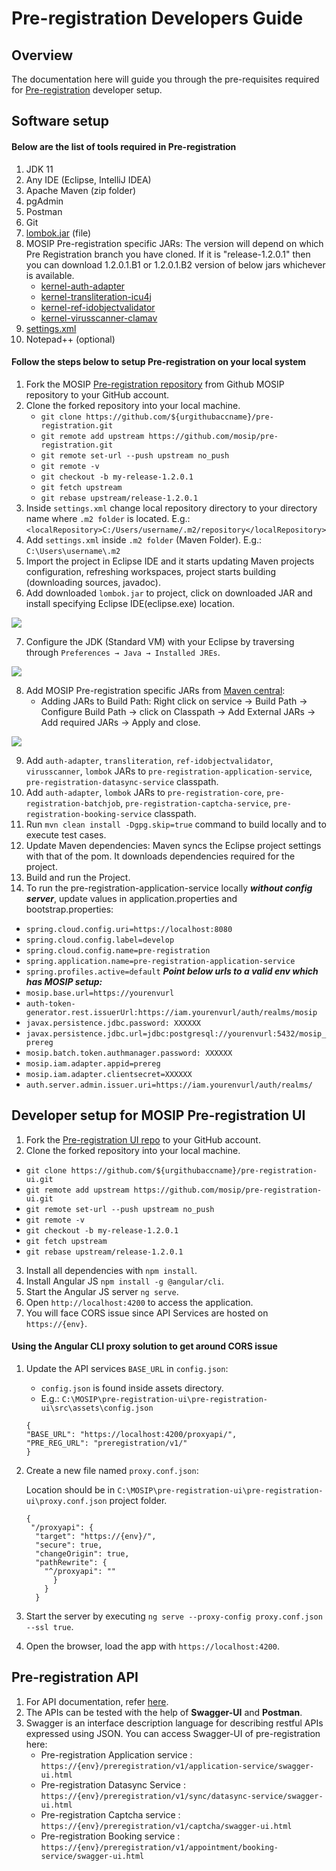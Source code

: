 # Pre-registration Developers Guide

## Overview

The documentation here will guide you through the pre-requisites required for [Pre-registration](https://docs.mosip.io/1.2.0/modules/pre-registration) developer setup.

## Software setup

#### Below are the list of tools required in Pre-registration

1. JDK 11
2. Any IDE (Eclipse, IntelliJ IDEA)
3. Apache Maven (zip folder)
4. pgAdmin
5. Postman
6. Git
7. [lombok.jar](https://projectlombok.org/download) (file)
8. MOSIP Pre-registration specific JARs:
   The version will depend on which Pre Registration branch you have cloned. 
   If it is "release-1.2.0.1" then you can download 1.2.0.1.B1 or 1.2.0.1.B2 version of below jars whichever is available.
   * [kernel-auth-adapter](https://repo1.maven.org/maven2/io/mosip/kernel/kernel-auth-adapter/)
   * [kernel-transliteration-icu4j](https://repo1.maven.org/maven2/io/mosip/kernel/kernel-transliteration-icu4j/)
   * [kernel-ref-idobjectvalidator](https://repo1.maven.org/maven2/io/mosip/kernel/kernel-ref-idobjectvalidator/)
   * [kernel-virusscanner-clamav](https://repo1.maven.org/maven2/io/mosip/kernel/kernel-virusscanner-clamav/)
9. [settings.xml](\_files/pre-registration-config-files/settings.xml)
10. Notepad++ (optional)

#### Follow the steps below to setup Pre-registration on your local system

1. Fork the MOSIP [Pre-registration repository](https://github.com/mosip/pre-registration) from Github MOSIP repository to your GitHub account.
2. Clone the forked repository into your local machine.
   * `git clone https://github.com/${urgithubaccname}/pre-registration.git`
   * `git remote add upstream https://github.com/mosip/pre-registration.git`
   * `git remote set-url --push upstream no_push`
   * `git remote -v`
   * `git checkout -b my-release-1.2.0.1`
   * `git fetch upstream`
   * `git rebase upstream/release-1.2.0.1`
3. Inside `settings.xml` change local repository directory to your directory name where `.m2 folder` is located. E.g.: `<localRepository>C:/Users/username/.m2/repository</localRepository>`
4. Add `settings.xml` inside `.m2 folder` (Maven Folder). E.g.: `C:\Users\username\.m2`
5. Import the project in Eclipse IDE and it starts updating Maven projects configuration, refreshing workspaces, project starts building (downloading sources, javadoc).
6. Add downloaded `lombok.jar` to project, click on downloaded JAR and install specifying Eclipse IDE(eclipse.exe) location.

![](\_images/lombok-configuration.png)

7. Configure the JDK (Standard VM) with your Eclipse by traversing through `Preferences → Java → Installed JREs`.

![](\_images/installed-jre.png)

8. Add MOSIP Pre-registration specific JARs from [Maven central](https://repo1.maven.org/maven2/io/mosip/):
   * Adding JARs to Build Path: Right click on service -> Build Path -> Configure Build Path -> click on Classpath -> Add External JARs -> Add required JARs -> Apply and close.

![](\_images/add-external-library.png)

9. Add `auth-adapter`, `transliteration`, `ref-idobjectvalidator`, `virusscanner`, `lombok` JARs to `pre-registration-application-service`, `pre-registration-datasync-service` classpath.
10. Add `auth-adapter`, `lombok` JARs to `pre-registration-core`, `pre-registration-batchjob`, `pre-registration-captcha-service`, `pre-registration-booking-service` classpath.
11. Run `mvn clean install -Dgpg.skip=true` command to build locally and to execute test cases.
12. Update Maven dependencies: Maven syncs the Eclipse project settings with that of the pom. It downloads dependencies required for the project.
13. Build and run the Project.
14. To run the pre-registration-application-service locally ***without config server***, update values in application.properties and bootstrap.properties:

   * `spring.cloud.config.uri=https://localhost:8080`
   * `spring.cloud.config.label=develop`
   * `spring.cloud.config.name=pre-registration`
   * `spring.application.name=pre-registration-application-service`
   * `spring.profiles.active=default`
   ***Point below urls to a valid env which has MOSIP setup:***  
   * `mosip.base.url=https://yourenvurl`
   * `auth-token-generator.rest.issuerUrl:https://iam.yourenvurl/auth/realms/mosip`
   * `javax.persistence.jdbc.password: XXXXXX`
   * `javax.persistence.jdbc.url=jdbc:postgresql://yourenvurl:5432/mosip_prereg`
   * `mosip.batch.token.authmanager.password: XXXXXX`
   * `mosip.iam.adapter.appid=prereg`
   * `mosip.iam.adapter.clientsecret=XXXXXX`
   * `auth.server.admin.issuer.uri=https://iam.yourenvurl/auth/realms/`
  
## Developer setup for MOSIP Pre-registration UI

1. Fork the [Pre-registration UI repo](https://github.com/mosip/pre-registration-ui) to your GitHub account.
2.  Clone the forked repository into your local machine. 
   * `git clone https://github.com/${urgithubaccname}/pre-registration-ui.git`
   * `git remote add upstream https://github.com/mosip/pre-registration-ui.git`
   * `git remote set-url --push upstream no_push`
   * `git remote -v`
   * `git checkout -b my-release-1.2.0.1`
   * `git fetch upstream`
   * `git rebase upstream/release-1.2.0.1`
3. Install all dependencies with `npm install`.
4. Install Angular JS `npm install -g @angular/cli`.
5. Start the Angular JS server `ng serve`.
6. Open `http://localhost:4200` to access the application.
7. You will face CORS issue since API Services are hosted on `https://{env}`.

#### Using the Angular CLI proxy solution to get around CORS issue

1.  Update the API services `BASE_URL` in `config.json`:

    * `config.json` is found inside assets directory.
    * E.g.: `C:\MOSIP\pre-registration-ui\pre-registration-ui\src\assets\config.json`

    ```
    {
    "BASE_URL": "https://localhost:4200/proxyapi/",
    "PRE_REG_URL": "preregistration/v1/"
    }
    ```
2.  Create a new file named `proxy.conf.json`:

    Location should be in `C:\MOSIP\pre-registration-ui\pre-registration-ui\proxy.conf.json` project folder.

    ```
    {
     "/proxyapi": {
      "target": "https://{env}/",
      "secure": true,
      "changeOrigin": true,
      "pathRewrite": {
        "^/proxyapi": ""
          }
        }
      }
    ```
3. Start the server by executing `ng serve --proxy-config proxy.conf.json --ssl true`.
4. Open the browser, load the app with `https://localhost:4200`.

## Pre-registration API

1. For API documentation, refer [here](https://mosip.github.io/documentation/1.2.0/1.2.0.html).
2. The APIs can be tested with the help of **Swagger-UI** and **Postman**.
3. Swagger is an interface description language for describing restful APIs expressed using JSON. You can access Swagger-UI of pre-registration here:
   * Pre-registration Application service : `https://{env}/preregistration/v1/application-service/swagger-ui.html`
   * Pre-registration Datasync Service : `https://{env}/preregistration/v1/sync/datasync-service/swagger-ui.html`
   * Pre-registration Captcha service : `https://{env}/preregistration/v1/captcha/swagger-ui.html`
   * Pre-registration Booking service : `https://{env}/preregistration/v1/appointment/booking-service/swagger-ui.html`
